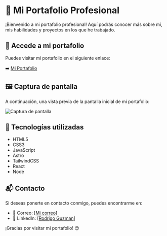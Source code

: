 # 🌟 Mi Portafolio Profesional  

¡Bienvenido a mi portafolio profesional! Aquí podrás conocer más sobre mí, mis habilidades y proyectos en los que he trabajado.  

## 🔗 Accede a mi portafolio  

Puedes visitar mi portafolio en el siguiente enlace:  

➡️ [Mi Portafolio](https://rodriguzmanc.github.io/portfolio-astro/)  

## 🖼 Captura de pantalla  

A continuación, una vista previa de la pantalla inicial de mi portafolio:  

![Captura de pantalla](https://rodriguzmanc.github.io/portfolio-astro/readme-portfolio.png)  

## 🚀 Tecnologías utilizadas  

- HTML5  
- CSS3  
- JavaScript  
- Astro
- TailwindCSS
- React
- Node 

## 📬 Contacto  

Si deseas ponerte en contacto conmigo, puedes encontrarme en:  

- 📧 Correo: [[Mi correo](mailto:eduis.carranza123@gmail.com)]  
- 💼 LinkedIn: [[Rodrigo Guzman](https://www.linkedin.com/in/eduis-rodrigo-guzman-carranza-3a2111260/)]  

¡Gracias por visitar mi portafolio! 😊  
